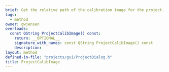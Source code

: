```yaml
---
brief: Get the relative path of the calibration image for the project.
tags:
  - method
owner: gwjensen
overloads:
  const QString ProjectCalibImage() const:
    return: __OPTIONAL__
    signature_with_names: const QString ProjectCalibImage() const
    description:
layout: method
defined-in-file: "projects/gui/ProjectDialog.h"
title: ProjectCalibImage
---
```

